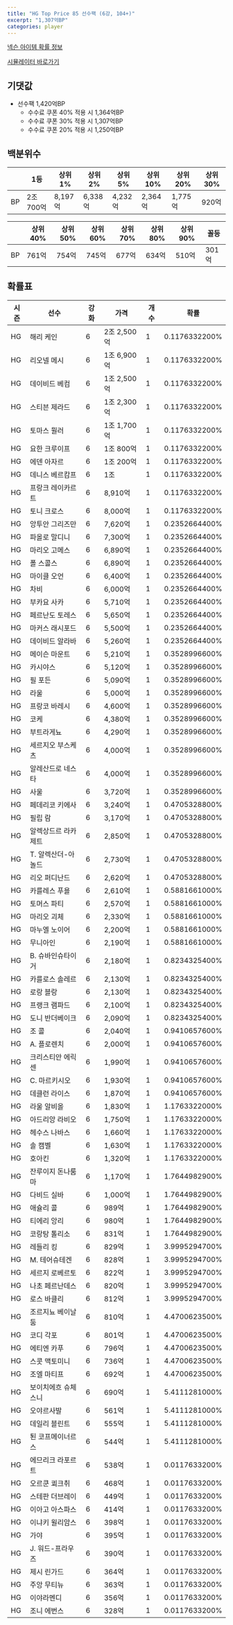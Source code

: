 ```yaml
---
title: "HG Top Price 85 선수팩 (6강, 104+)"
excerpt: "1,307억BP"
categories: player
---
```

[넥슨 아이템 확률 정보](http://iteminfo.nexon.com/probability/fco?sn=7523)

[시뮬레이터 바로가기](/simulator/7523)
## 기댓값
- 선수팩 1,420억BP
  - 수수료 쿠폰 40% 적용 시 1,364억BP
  - 수수료 쿠폰 30% 적용 시 1,307억BP
  - 수수료 쿠폰 20% 적용 시 1,250억BP


## 백분위수

||1등|상위1%|상위2%|상위5%|상위10%|상위20%|상위30%|
|---|---|---|---|---|---|---|---|
|BP|2조 700억|8,197억|6,338억|4,232억|2,364억|1,775억|920억|

||상위40%|상위50%|상위60%|상위70%|상위80%|상위90%|꼴등|
|---|---|---|---|---|---|---|---|
|BP|761억|754억|745억|677억|634억|510억|301억|


## 확률표

|시즌|선수|강화|가격|개수|확률|
|---|---|---|---|---|---|
|HG|해리 케인|6|2조 2,500억|1|0.1176332200%|
|HG|리오넬 메시|6|1조 6,900억|1|0.1176332200%|
|HG|데이비드 베컴|6|1조 2,500억|1|0.1176332200%|
|HG|스티븐 제라드|6|1조 2,300억|1|0.1176332200%|
|HG|토마스 뮐러|6|1조 1,700억|1|0.1176332200%|
|HG|요한 크루이프|6|1조 800억|1|0.1176332200%|
|HG|에덴 아자르|6|1조 200억|1|0.1176332200%|
|HG|데니스 베르캄프|6|1조|1|0.1176332200%|
|HG|프랑크 레이카르트|6|8,910억|1|0.1176332200%|
|HG|토니 크로스|6|8,000억|1|0.1176332200%|
|HG|앙투안 그리즈만|6|7,620억|1|0.2352664400%|
|HG|파올로 말디니|6|7,300억|1|0.2352664400%|
|HG|마리오 고메스|6|6,890억|1|0.2352664400%|
|HG|폴 스콜스|6|6,890억|1|0.2352664400%|
|HG|마이클 오언|6|6,400억|1|0.2352664400%|
|HG|차비|6|6,000억|1|0.2352664400%|
|HG|부카요 사카|6|5,710억|1|0.2352664400%|
|HG|페르난도 토레스|6|5,650억|1|0.2352664400%|
|HG|마커스 래시포드|6|5,500억|1|0.2352664400%|
|HG|데이비드 알라바|6|5,260억|1|0.2352664400%|
|HG|메이슨 마운트|6|5,210억|1|0.3528996600%|
|HG|카시야스|6|5,120억|1|0.3528996600%|
|HG|필 포든|6|5,090억|1|0.3528996600%|
|HG|라울|6|5,000억|1|0.3528996600%|
|HG|프랑코 바레시|6|4,600억|1|0.3528996600%|
|HG|코케|6|4,380억|1|0.3528996600%|
|HG|부트라게뇨|6|4,290억|1|0.3528996600%|
|HG|세르지오 부스케츠|6|4,000억|1|0.3528996600%|
|HG|알레산드로 네스타|6|4,000억|1|0.3528996600%|
|HG|사울|6|3,720억|1|0.3528996600%|
|HG|페데리코 키에사|6|3,240억|1|0.4705328800%|
|HG|필립 람|6|3,170억|1|0.4705328800%|
|HG|알렉상드르 라카제트|6|2,850억|1|0.4705328800%|
|HG|T. 알렉산더-아놀드|6|2,730억|1|0.4705328800%|
|HG|리오 퍼디난드|6|2,620억|1|0.4705328800%|
|HG|카를레스 푸욜|6|2,610억|1|0.5881661000%|
|HG|토머스 파티|6|2,570억|1|0.5881661000%|
|HG|마리오 괴체|6|2,330억|1|0.5881661000%|
|HG|마누엘 노이어|6|2,200억|1|0.5881661000%|
|HG|무니아인|6|2,190억|1|0.5881661000%|
|HG|B. 슈바인슈타이거|6|2,180억|1|0.8234325400%|
|HG|카를로스 솔레르|6|2,130억|1|0.8234325400%|
|HG|로랑 블랑|6|2,130억|1|0.8234325400%|
|HG|프랭크 램파드|6|2,100억|1|0.8234325400%|
|HG|도니 반더베이크|6|2,090억|1|0.8234325400%|
|HG|조 콜|6|2,040억|1|0.9410657600%|
|HG|A. 플로렌치|6|2,000억|1|0.9410657600%|
|HG|크리스티안 에릭센|6|1,990억|1|0.9410657600%|
|HG|C. 마르키시오|6|1,930억|1|0.9410657600%|
|HG|데클런 라이스|6|1,870억|1|0.9410657600%|
|HG|라울 알비올|6|1,830억|1|1.1763322000%|
|HG|아드리앙 라비오|6|1,750억|1|1.1763322000%|
|HG|헤수스 나바스|6|1,660억|1|1.1763322000%|
|HG|솔 캠벨|6|1,630억|1|1.1763322000%|
|HG|호아킨|6|1,320억|1|1.1763322000%|
|HG|잔루이지 돈나룸마|6|1,170억|1|1.7644982900%|
|HG|다비드 실바|6|1,000억|1|1.7644982900%|
|HG|애슐리 콜|6|989억|1|1.7644982900%|
|HG|티에리 앙리|6|980억|1|1.7644982900%|
|HG|코랑탕 톨리소|6|831억|1|1.7644982900%|
|HG|레들리 킹|6|829억|1|3.9995294700%|
|HG|M. 테어슈테겐|6|828억|1|3.9995294700%|
|HG|세르지 로베르토|6|822억|1|3.9995294700%|
|HG|나초 페르난데스|6|820억|1|3.9995294700%|
|HG|로스 바클리|6|812억|1|3.9995294700%|
|HG|조르지뇨 베이날둠|6|810억|1|4.4700623500%|
|HG|코디 각포|6|801억|1|4.4700623500%|
|HG|에티엔 카푸|6|796억|1|4.4700623500%|
|HG|스콧 맥토미니|6|736억|1|4.4700623500%|
|HG|조엘 마티프|6|692억|1|4.4700623500%|
|HG|보이치에흐 슈체스니|6|690억|1|5.4111281000%|
|HG|오야르사발|6|561억|1|5.4111281000%|
|HG|데일리 블린트|6|555억|1|5.4111281000%|
|HG|퇸 코프메이너르스|6|544억|1|5.4111281000%|
|HG|에므리크 라포르트|6|538억|1|0.0117633200%|
|HG|오르쿤 쾨크취|6|468억|1|0.0117633200%|
|HG|스테판 더브레이|6|449억|1|0.0117633200%|
|HG|이아고 아스파스|6|414억|1|0.0117633200%|
|HG|이냐키 윌리암스|6|398억|1|0.0117633200%|
|HG|가야|6|395억|1|0.0117633200%|
|HG|J. 워드-프라우즈|6|390억|1|0.0117633200%|
|HG|제시 린가드|6|364억|1|0.0117633200%|
|HG|주앙 무티뉴|6|363억|1|0.0117633200%|
|HG|이야라멘디|6|356억|1|0.0117633200%|
|HG|조니 에번스|6|328억|1|0.0117633200%|

